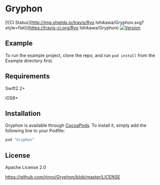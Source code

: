 # Gryphon

[![CI Status](http://img.shields.io/travis/Ryo Ishikawa/Gryphon.svg?style=flat)](https://travis-ci.org/Ryo Ishikawa/Gryphon)
[![Version](https://img.shields.io/cocoapods/v/Gryphon.svg?style=flat)](http://cocoapods.org/pods/Gryphon)

## Example

To run the example project, clone the repo, and run `pod install` from the Example directory first.

## Requirements

Swift2.2+

iOS8+

## Installation

Gryphon is available through [CocoaPods](http://cocoapods.org). To install
it, simply add the following line to your Podfile:

```ruby
pod "Gryphon"
```

## License

Apache License 2.0

https://github.com/rinov/Gryphon/blob/master/LICENSE

